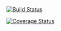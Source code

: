 [![Build Status](https://travis-ci.org/matthew-gould/RSPEC-Movies.svg?branch=master)](https://travis-ci.org/matthew-gould/RSPEC-Movies)

[![Coverage Status](https://coveralls.io/repos/matthew-gould/RSPEC-Movies/badge.svg)](https://coveralls.io/r/matthew-gould/RSPEC-Movies)

